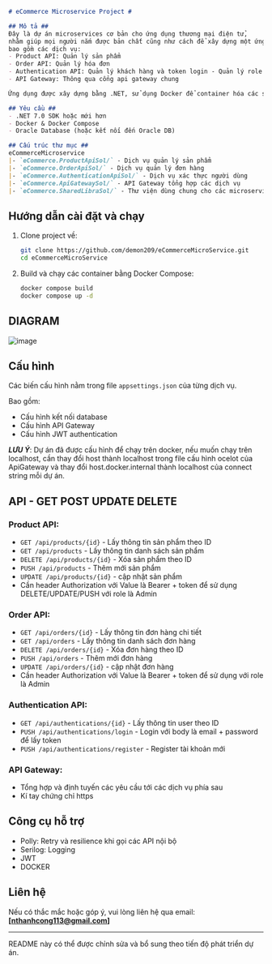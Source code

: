 

````markdown
# eCommerce Microservice Project #

## Mô tả ##
Đây là dự án microservices cơ bản cho ứng dụng thương mại điện tử, 
nhằm giúp mọi người nắm được bản chất cũng như cách để xây dựng một ứng dụng microservices, 
bao gồm các dịch vụ:
- Product API: Quản lý sản phẩm
- Order API: Quản lý hóa đơn
- Authentication API: Quản lý khách hàng và token login - Quản lý role
- API Gateway: Thông qua cổng api gateway chung

Ứng dụng được xây dựng bằng .NET, sử dụng Docker để container hóa các service và kết nối với Oracle database.

## Yêu cầu ##
- .NET 7.0 SDK hoặc mới hơn
- Docker & Docker Compose
- Oracle Database (hoặc kết nối đến Oracle DB)

## Cấu trúc thư mục ##
eCommerceMicroservice
|- `eCommerce.ProductApiSol/` - Dịch vụ quản lý sản phẩm
|- `eCommerce.OrderApiSol/` - Dịch vụ quản lý đơn hàng
|- `eCommerce.AuthenticationApiSol/` - Dịch vụ xác thực người dùng
|- `eCommerce.ApiGatewaySol/` - API Gateway tổng hợp các dịch vụ
|- `eCommerce.SharedLibraSol/` - Thư viện dùng chung cho các microservices
````


## Hướng dẫn cài đặt và chạy

1. Clone project về:
   ```bash
   git clone https://github.com/demon209/eCommerceMicroService.git
   cd eCommerceMicroService
	```


2. Build và chạy các container bằng Docker Compose:

   ```bash
   docker compose build
   docker compose up -d
   ```

## DIAGRAM
![image](https://github.com/user-attachments/assets/5b19cb7c-4691-41ec-9344-e84c8ca3f544)

## Cấu hình

Các biến cấu hình nằm trong file `appsettings.json` của từng dịch vụ.

Bao gồm:

* Cấu hình kết nối database
* Cấu hình API Gateway
* Cấu hình JWT authentication

***LƯU Ý***: Dự án đã được cấu hình để chạy trên docker, nếu muốn chạy trên localhost, cần thay đổi host thành localhost trong file cấu hình ocelot của ApiGateway và thay đổi host.docker.internal thành localhost của connect string mỗi dự án.

## API - GET POST UPDATE DELETE

### Product API:

* `GET /api/products/{id}` - Lấy thông tin sản phẩm theo ID
* `GET /api/products` - Lấy thông tin danh sách sản phẩm 
* `DELETE /api/products/{id}` - Xóa sản phẩm theo ID
* `PUSH /api/products` - Thêm mới sản phẩm
* `UPDATE /api/products/{id}` - cập nhật sản phẩm
* Cần header Authorization với Value là Bearer + token để sử dụng DELETE/UPDATE/PUSH với role là Admin
### Order API:

* `GET /api/orders/{id}` - Lấy thông tin đơn hàng chi tiết
* `GET /api/orders` - Lấy thông tin danh sách đơn hàng 
* `DELETE /api/orders/{id}` - Xóa đơn hàng theo ID
* `PUSH /api/orders` - Thêm mới đơn hàng
* `UPDATE /api/orders/{id}` - cập nhật đơn hàng
* Cần header Authorization với Value là Bearer + token để sử dụng với role là Admin
### Authentication API:

* `GET /api/authentications/{id}` - Lấy thông tin user theo ID
* `PUSH /api/authentications/login` - Login với body là email + password để lấy token
* `PUSH /api/authentications/register` - Register tài khoản mới

### API Gateway:

* Tổng hợp và định tuyến các yêu cầu tới các dịch vụ phía sau
* Kí tay chứng chỉ https

## Công cụ hỗ trợ

* Polly: Retry và resilience khi gọi các API nội bộ
* Serilog: Logging
* JWT
* DOCKER

## Liên hệ

Nếu có thắc mắc hoặc góp ý, vui lòng liên hệ qua email: **[nthanhcong113@gmail.com]**

---

README này có thể được chỉnh sửa và bổ sung theo tiến độ phát triển dự án.

```

